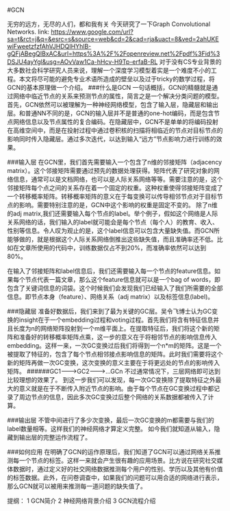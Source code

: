 #GCN

无穷的远方，无尽的人们，都和我有关
今天研究了一下Graph Convolutional Networks.
link:
https://www.google.com/url?sa=t&rct=j&q=&esrc=s&source=web&cd=2&cad=rja&uact=8&ved=2ahUKEwiFweetzfzfAhVJHDQIHYhlB-gQFjABegQIBxAC&url=https%3A%2F%2Fopenreview.net%2Fpdf%3Fid%3DSJU4ayYgl&usg=AOvVaw1Ca-hHcv-H9Tp-erfaB-RL
对于没有CS专业背景的大多数社会科学研究人员来说，理解一个深度学习模型着实是一个难度不小的工程。本文将尽可能的避免专业术语所造成的壁垒以及过于tricky的数学过程，将GCN的基本原理做一个介绍。
###什么是GCN
一句话概括，GCN的精髓就是通过网络中临近节点的关系来预测节点的属性，简言之是一个解决分类问题的模型。
首先，GCN依然可以被理解为一种神经网络模型，包含了输入层，隐藏层和输出层。和普通NN不同的是，GCN的输入层并不是普通的one-hot编码，而是包含节点网络信息以及节点属性的复合编码。在隐藏层中，GCN不是单单的将编码投射在高维空间中，而是在投射过程中通过卷积核的扫描将相临近的节点对目标节点的影响同时传入隐藏层。通过多次迭代，以达到输入“远方”节点影响力进行训练的效果。

###输入层
在GCN里，我们首先需要输入一个包含了n维的邻接矩阵（adjacency matrix）。这个邻接矩阵需要通过预先的数据处理获得。矩阵代表了研究对象的网络信息，通常可以是文档网络，也可以是人际关系网络等等。需要注意的是，这个邻接矩阵每个点之间的关系存在着一个固定的权重。这种权重使得邻接矩阵变成了一个转移概率矩阵。转移概率矩阵的意义在于每变换可以传导相邻节点对于目标节点的影响。需要特别注意的是，GCN中这个影响的权重是固定不变的。
除了n维的adj matrix,我们还需要输入每个节点的label。举个例子，假如这个网络是人际关系网络的话，我们输入的label就可能会是每个节点（每个人）的教育、收入、性别等信息。令人叹为观止的是，这个label信息可以包含大量缺失值。而GCN所能够做的，就是根据这个人际关系网络倒推出这些缺失值，而且准确率还不低。比如在文章所使用的代码中，训练数据仅占不到20%，而准确率依然可以达到80%。

在输入了邻接矩阵和label信息后，我们还需要输入每一个节点的feature信息。如果每个节点代表一篇文章，那么这个feature信息就可以是一个bag of words，即包含了关键词信息的词袋。这个时候我们会发现我们已经输入了我们所需要的全部信息。即节点本身（feature）、网络关系（adj matrix）以及标签信息(label)。

###隐藏层
准备好数据后，我们来到了最为关键的GC层。吴令飞博士认为GC变换的insight在于一个embedding过程和voting过程。首先我们将含有特征信息并且长度为n的网络矩阵投射到一个m维平面上。在提取特征后，我们将这个新的矩阵和准备好的转移概率矩阵点乘，这一步的意义在于将相邻节点的影响信息传入embedding。这样一来，一次GC变换过后我们将得到一个n*m的矩阵。这是一个被提取了特征的，包含了每个节点相邻接点影响信息的矩阵。此时我们需要将这个新的矩阵再做一次GC变换，这次变换的意义主要在于将更远处的节点的影响传入矩阵。
######GC1--->GC2--->…GCn
不过通常情况下，三层网络即可达到比较理想的效果了。
到这一步我们可以发现，每一次GC变换除了提取特征之外最大的意义就是在于不断传入附近节点的影响。由于每个节点在GC变换过程中都记录了周边节点的信息，因此多次GC变换过后整个网络的关系数据都被传入了计算。

###输出层
不管中间进行了多少次变换，最后一次GC变换的m都需要与我们的label数量相等。这样我们的神经网络才算定义完整。
如今我们就知道从输入，隐藏到输出层的完整运作流程了。

###如何应用
在明确了GCN的运作原理后，我们知道了GCN可以通过网络关系推测每一个节点的标签。这样一来就会产生很有趣的应用场景。比方说在研究社交媒体数据时，通过定义好的社交网络数据推测每个用户的性别、学历以及其他有价值的标签数据。此外，在问卷调查中，如果我们的问题可以用合适的网络进行表示，那么GCN就可以被用来推测每一道问题的缺失值了。




提纲：
1 GCN简介
2 神经网络背景介绍
3 GCN流程介绍


